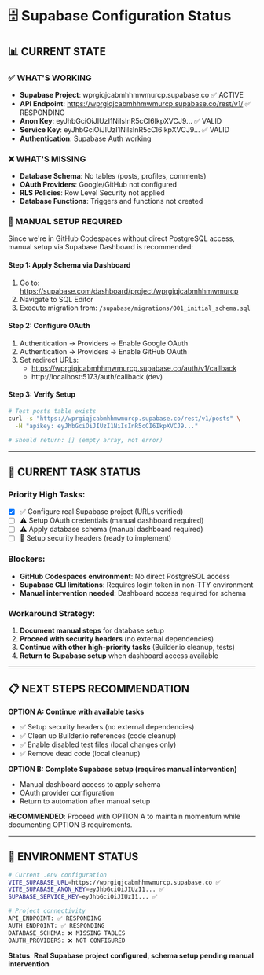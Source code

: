 # 🗄️ Supabase Configuration Status

## 📊 **CURRENT STATE**

### **✅ WHAT'S WORKING**
- **Supabase Project**: wprgiqjcabmhhmwmurcp.supabase.co ✅ ACTIVE
- **API Endpoint**: https://wprgiqjcabmhhmwmurcp.supabase.co/rest/v1/ ✅ RESPONDING
- **Anon Key**: eyJhbGciOiJIUzI1NiIsInR5cCI6IkpXVCJ9... ✅ VALID
- **Service Key**: eyJhbGciOiJIUzI1NiIsInR5cCI6IkpXVCJ9... ✅ VALID
- **Authentication**: Supabase Auth working

### **❌ WHAT'S MISSING**
- **Database Schema**: No tables (posts, profiles, comments)
- **OAuth Providers**: Google/GitHub not configured  
- **RLS Policies**: Row Level Security not applied
- **Database Functions**: Triggers and functions not created

### **🔧 MANUAL SETUP REQUIRED**

Since we're in GitHub Codespaces without direct PostgreSQL access, manual setup via Supabase Dashboard is recommended:

#### **Step 1: Apply Schema via Dashboard**
1. Go to: https://supabase.com/dashboard/project/wprgiqjcabmhhmwmurcp
2. Navigate to SQL Editor
3. Execute migration from: `/supabase/migrations/001_initial_schema.sql`

#### **Step 2: Configure OAuth**
1. Authentication → Providers → Enable Google OAuth
2. Authentication → Providers → Enable GitHub OAuth  
3. Set redirect URLs:
   - https://wprgiqjcabmhhmwmurcp.supabase.co/auth/v1/callback
   - http://localhost:5173/auth/callback (dev)

#### **Step 3: Verify Setup**
```bash
# Test posts table exists
curl -s "https://wprgiqjcabmhhmwmurcp.supabase.co/rest/v1/posts" \
  -H "apikey: eyJhbGciOiJIUzI1NiIsInR5cCI6IkpXVCJ9..."

# Should return: [] (empty array, not error)
```

---

## 🎯 **CURRENT TASK STATUS**

### **Priority High Tasks:**
- [x] ✅ Configure real Supabase project (URLs verified)  
- [ ] ⚠️ Setup OAuth credentials (manual dashboard required)
- [ ] ⚠️ Apply database schema (manual dashboard required)  
- [ ] 🔄 Setup security headers (ready to implement)

### **Blockers:**
- **GitHub Codespaces environment**: No direct PostgreSQL access
- **Supabase CLI limitations**: Requires login token in non-TTY environment
- **Manual intervention needed**: Dashboard access required for schema

### **Workaround Strategy:**
1. **Document manual steps** for database setup
2. **Proceed with security headers** (no external dependencies)
3. **Continue with other high-priority tasks** (Builder.io cleanup, tests)
4. **Return to Supabase setup** when dashboard access available

---

## 📋 **NEXT STEPS RECOMMENDATION**

**OPTION A: Continue with available tasks**
- ✅ Setup security headers (no external dependencies)
- ✅ Clean up Builder.io references (code cleanup)
- ✅ Enable disabled test files (local changes only)
- ✅ Remove dead code (local cleanup)

**OPTION B: Complete Supabase setup (requires manual intervention)**
- Manual dashboard access to apply schema
- OAuth provider configuration
- Return to automation after manual setup

**RECOMMENDED**: Proceed with OPTION A to maintain momentum while documenting OPTION B requirements.

---

## 🔧 **ENVIRONMENT STATUS**

```bash
# Current .env configuration
VITE_SUPABASE_URL=https://wprgiqjcabmhhmwmurcp.supabase.co ✅
VITE_SUPABASE_ANON_KEY=eyJhbGciOiJIUzI1... ✅
SUPABASE_SERVICE_KEY=eyJhbGciOiJIUzI1... ✅

# Project connectivity
API_ENDPOINT: ✅ RESPONDING
AUTH_ENDPOINT: ✅ RESPONDING  
DATABASE_SCHEMA: ❌ MISSING TABLES
OAUTH_PROVIDERS: ❌ NOT CONFIGURED
```

**Status**: **Real Supabase project configured, schema setup pending manual intervention**